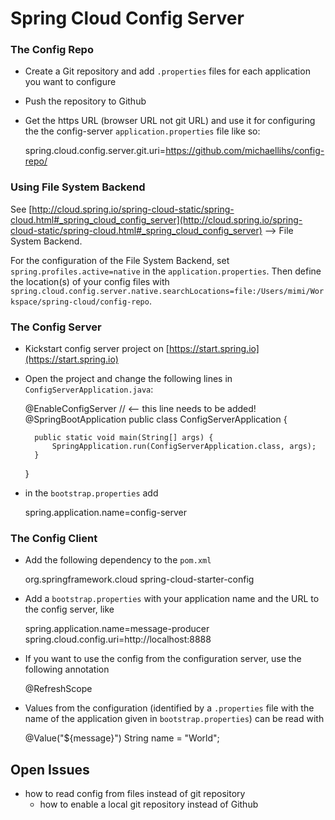 Spring Cloud Config Server
==========================



### The Config Repo

* Create a Git repository and add `.properties` files for each application you want to configure
* Push the repository to Github
* Get the https URL (browser URL not git URL) and use it for configuring the the config-server `application.properties` file like so:

    spring.cloud.config.server.git.uri=https://github.com/michaellihs/config-repo/

### Using File System Backend

See [http://cloud.spring.io/spring-cloud-static/spring-cloud.html#_spring_cloud_config_server](http://cloud.spring.io/spring-cloud-static/spring-cloud.html#_spring_cloud_config_server) --> File System Backend.

For the configuration of the File System Backend, set `spring.profiles.active=native` in the `application.properties`. Then define the location(s) of your config files with `spring.cloud.config.server.native.searchLocations=file:/Users/mimi/Workspace/spring-cloud/config-repo`.

### The Config Server

* Kickstart config server project on [https://start.spring.io](https://start.spring.io)
* Open the project and change the following lines in `ConfigServerApplication.java`:

    @EnableConfigServer       // <-- this line needs to be added!
    @SpringBootApplication
    public class ConfigServerApplication {

    	public static void main(String[] args) {
    		SpringApplication.run(ConfigServerApplication.class, args);
    	}

    }

* in the `bootstrap.properties` add

    spring.application.name=config-server

### The Config Client

* Add the following dependency to the `pom.xml`

    <dependency>
        <groupId>org.springframework.cloud</groupId>
        <artifactId>spring-cloud-starter-config</artifactId>
    </dependency>

* Add a `bootstrap.properties` with your application name and the URL to the config server, like

    spring.application.name=message-producer
    spring.cloud.config.uri=http://localhost:8888

* If you want to use the config from the configuration server, use the following annotation

    @RefreshScope

* Values from the configuration (identified by a `.properties` file with the name of the application given in `bootstrap.properties`) can be read with

    @Value("${message}")
    String name = "World";


Open Issues
-----------

* how to read config from files instead of git repository
  * how to enable a local git repository instead of Github

